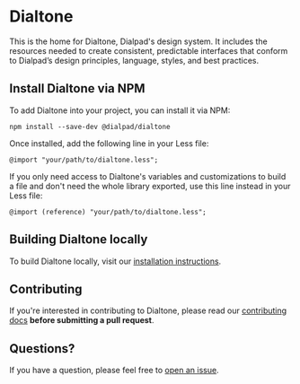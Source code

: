 # Dialtone

This is the home for Dialtone, Dialpad's design system. It includes the resources needed to create consistent, predictable interfaces that conform to Dialpad’s design principles, language, styles, and best practices.

## Install Dialtone via NPM

To add Dialtone into your project, you can install it via NPM:

```
npm install --save-dev @dialpad/dialtone
```

Once installed, add the following line in your Less file:
```
@import "your/path/to/dialtone.less";
```
If you only need access to Dialtone's variables and customizations to build a file and don't need the whole library exported, use this line instead in your Less file:
```
@import (reference) "your/path/to/dialtone.less";
```

## Building Dialtone locally

To build Dialtone locally, visit our [installation instructions](https://dialpad.design/getting-started/building-locally/).

## Contributing

If you're interested in contributing to Dialtone, please read our [contributing docs](https://github.com/dialpad/dialtone/blob/master/.github/CONTRIBUTING.md) **before submitting a pull request**.

## Questions?

If you have a question, please feel free to [open an issue](https://github.com/dialpad/dialtone/issues/new).
